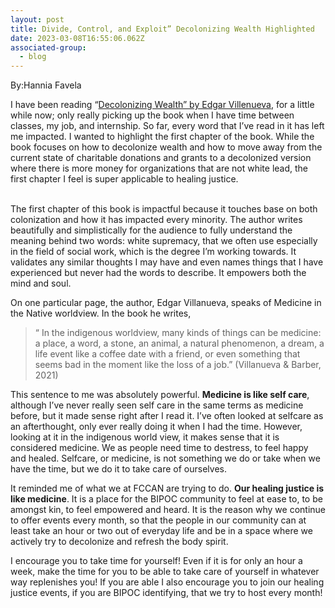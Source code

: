 ```yaml
---
layout: post
title: Divide, Control, and Exploit” Decolonizing Wealth Highlighted
date: 2023-03-08T16:55:06.062Z
associated-group:
  - blog
---
```

By:Hannia Favela

I have been reading “[Decolonizing Wealth” by Edgar Villenueva](https://decolonizingwealth.com/), for a little while now; only really picking up the book when I have time between classes, my job, and internship. So far, every word that I’ve read in it has left me impacted. I wanted to highlight the first chapter of the book. While the book focuses on how to decolonize wealth and how to move away from the current state of charitable donations and grants to a decolonized version where there is more money for organizations that are not white lead, the first chapter I feel is super applicable to healing justice. 

\
The first chapter of this book is impactful because it touches base on both colonization and how it has impacted every minority. The author writes beautifully and simplistically for the audience to fully understand the meaning behind two words: white supremacy, that we often use especially in the field of social work, which is the degree I’m working towards. It validates any similar thoughts I may have and even names things that I have experienced but never had the words to describe. It empowers both the mind and soul.



On one particular page, the author, Edgar Villanueva, speaks of Medicine in the Native worldview. In the book he writes, 



> “ In the indigenous worldview, many kinds of things can be medicine: a place, a word, a stone, an animal, a natural phenomenon, a dream, a life event like a coffee date with a friend, or even something that seems bad in the moment like the loss of a job.” (Villanueva & Barber, 2021)



This sentence to me was absolutely powerful. **Medicine is like self care**, although I’ve never really seen self care in the same terms as medicine before, but it made sense right after I read it. I’ve often looked at selfcare as an afterthought, only ever really doing it when I had the time. However, looking at it in the indigenous world view, it makes sense that it is considered medicine. We as people need time to destress, to feel happy and healed. Selfcare, or medicine, is not something we do or take when we have the time, but we do it to take care of ourselves.



It reminded me of what we at FCCAN are trying to do. **Our healing justice is like medicine**. It is a place for the BIPOC community to feel at ease to, to be amongst kin, to feel empowered and heard. It is the reason why we continue to offer events every month, so that the people in our community can at least take an hour or two out of everyday life and be in a space where we actively try to decolonize and refresh the body spirit. 



I encourage you to take time for yourself! Even if it is for only an hour a week, make the time for you to be able to take care of yourself in whatever way replenishes you! If you are able I also encourage you to join our healing justice events, if you are BIPOC identifying, that we try to host every month!